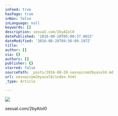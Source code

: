 ```yaml
---
inFeed: true
hasPage: true
inNav: false
inLanguage: null
keywords: []
description: sexuaI.com/2byAIol0
datePublished: '2016-08-28T05:00:37.802Z'
dateModified: '2016-08-28T04:56:09.197Z'
title: ''
author: []
via: {}
authors: []
publisher: {}
starred: false
sourcePath: _posts/2016-08-28-sexuaicom2byaiol0.md
url: sexuaicom2byaiol0/index.html
_type: Article

---
```

![](https://the-grid-user-content.s3-us-west-2.amazonaws.com/7dbfdb76-c65a-491c-8d73-b25bad633b98.jpg)

sexuaI.com/2byAIol0